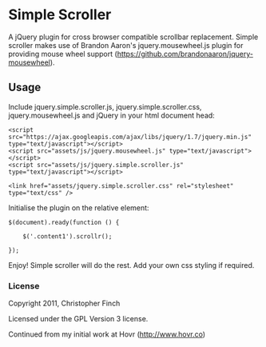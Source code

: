 # Simple Scroller

A jQuery plugin for cross browser compatible scrollbar replacement. Simple scroller makes use of Brandon Aaron's jquery.mousewheel.js plugin for providing mouse wheel support (https://github.com/brandonaaron/jquery-mousewheel).

## Usage

Include jquery.simple.scroller.js, jquery.simple.scroller.css, jquery.mousewheel.js and jQuery in your html document head:

	<script src="https://ajax.googleapis.com/ajax/libs/jquery/1.7/jquery.min.js" type="text/javascript"></script>
	<script src="assets/js/jquery.mousewheel.js" type="text/javascript"></script>	
	<script src="assets/js/jquery.simple.scroller.js" type="text/javascript"></script>
	
	<link href="assets/jquery.simple.scroller.css" rel="stylesheet" type="text/css" />

Initialise the plugin on the relative element:

	$(document).ready(function () {
		
		$('.content1').scrollr();
		 
	});

Enjoy! Simple scroller will do the rest. Add your own css styling if required.

### License

Copyright 2011, Christopher Finch

Licensed under the GPL Version 3 license.

Continued from my initial work at Hovr (http://www.hovr.co)